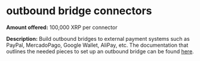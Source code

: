 outbound bridge connectors
==========================
**Amount offered:** 100,000 XRP per connector

**Description:** Build outbound bridges to external payment systems such as PayPal, MercadoPago, Google Wallet, AliPay, etc. The documentation that outlines the needed pieces to set up an outbound bridge can be found [here](https://ripple.com/wiki/Services_API#Outbound_bridges).
